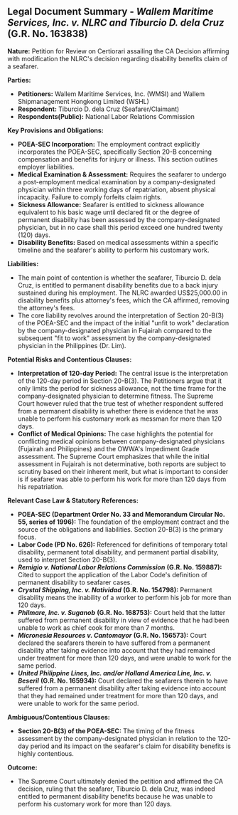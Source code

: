 ## Legal Document Summary - *Wallem Maritime Services, Inc. v. NLRC and Tiburcio D. dela Cruz* (G.R. No. 163838)

**Nature:** Petition for Review on Certiorari assailing the CA Decision affirming with modification the NLRC's decision regarding disability benefits claim of a seafarer.

**Parties:**

*   **Petitioners:** Wallem Maritime Services, Inc. (WMSI) and Wallem Shipmanagement Hongkong Limited (WSHL)
*   **Respondent:** Tiburcio D. dela Cruz (Seafarer/Claimant)
*   **Respondents(Public):** National Labor Relations Commission

**Key Provisions and Obligations:**

*   **POEA-SEC Incorporation:** The employment contract explicitly incorporates the POEA-SEC, specifically Section 20-B concerning compensation and benefits for injury or illness. This section outlines employer liabilities.
*   **Medical Examination & Assessment:** Requires the seafarer to undergo a post-employment medical examination by a company-designated physician within three working days of repatriation, absent physical incapacity. Failure to comply forfeits claim rights.
*   **Sickness Allowance:** Seafarer is entitled to sickness allowance equivalent to his basic wage until declared fit or the degree of permanent disability has been assessed by the company-designated physician, but in no case shall this period exceed one hundred twenty (120) days.
*   **Disability Benefits:** Based on medical assessments within a specific timeline and the seafarer's ability to perform his customary work.

**Liabilities:**

*   The main point of contention is whether the seafarer, Tiburcio D. dela Cruz, is entitled to permanent disability benefits due to a back injury sustained during his employment. The NLRC awarded US$25,000.00 in disability benefits plus attorney's fees, which the CA affirmed, removing the attorney's fees.
*   The core liability revolves around the interpretation of Section 20-B(3) of the POEA-SEC and the impact of the initial "unfit to work" declaration by the company-designated physician in Fujairah compared to the subsequent "fit to work" assessment by the company-designated physician in the Philippines (Dr. Lim).

**Potential Risks and Contentious Clauses:**

*   **Interpretation of 120-day Period:**  The central issue is the interpretation of the 120-day period in Section 20-B(3). The Petitioners argue that it only limits the period for sickness allowance, not the time frame for the company-designated physician to determine fitness. The Supreme Court however ruled that the true test of whether respondent suffered from a permanent disability is whether there is evidence that he was unable to perform his customary work as messman for more than 120 days.
*   **Conflict of Medical Opinions:**  The case highlights the potential for conflicting medical opinions between company-designated physicians (Fujairah and Philippines) and the OWWA's Impediment Grade assessment.  The Supreme Court emphasizes that while the initial assessment in Fujairah is not determinative, both reports are subject to scrutiny based on their inherent merit, but what is important to consider is if seafarer was able to perform his work for more than 120 days from his repatriation.

**Relevant Case Law & Statutory References:**

*   **POEA-SEC (Department Order No. 33 and Memorandum Circular No. 55, series of 1996):**  The foundation of the employment contract and the source of the obligations and liabilities. Section 20-B(3) is the primary focus.
*   **Labor Code (PD No. 626):**  Referenced for definitions of temporary total disability, permanent total disability, and permanent partial disability, used to interpret Section 20-B(3).
*   ***Remigio v. National Labor Relations Commission*** **(G.R. No. 159887):**  Cited to support the application of the Labor Code's definition of permanent disability to seafarer cases.
*   ***Crystal Shipping, Inc. v. Natividad*** **(G.R. No. 154798):** Permanent disability means the inability of a worker to perform his job for more than 120 days.
*   ***Philmare, Inc. v. Suganob*** **(G.R. No. 168753):** Court held that the latter suffered from permanent disability in view of evidence that he had been unable to work as chief cook for more than 7 months.
*   ***Micronesia Resources v. Cantomayor*** **(G.R. No. 156573):** Court declared the seafarers therein to have suffered from a permanent disability after taking evidence into account that they had remained under treatment for more than 120 days, and were unable to work for the same period.
*   ***United Philippine Lines, Inc. and/or Holland America Line, Inc. v. Beseril*** **(G.R. No. 165934):** Court declared the seafarers therein to have suffered from a permanent disability after taking evidence into account that they had remained under treatment for more than 120 days, and were unable to work for the same period.

**Ambiguous/Contentious Clauses:**

*   **Section 20-B(3) of the POEA-SEC:** The timing of the fitness assessment by the company-designated physician in relation to the 120-day period and its impact on the seafarer's claim for disability benefits is highly contentious.

**Outcome:**

*   The Supreme Court ultimately denied the petition and affirmed the CA decision, ruling that the seafarer, Tiburcio D. dela Cruz, was indeed entitled to permanent disability benefits because he was unable to perform his customary work for more than 120 days.
